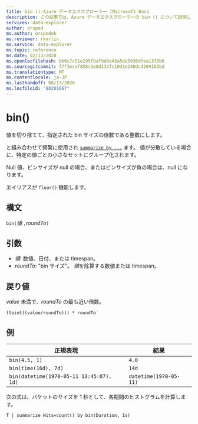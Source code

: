 ```yaml
---
title: bin ()-Azure データエクスプローラー |Microsoft Docs
description: この記事では、Azure データエクスプローラーの bin () について説明します。
services: data-explorer
author: orspod
ms.author: orspodek
ms.reviewer: rkarlin
ms.service: data-explorer
ms.topic: reference
ms.date: 02/13/2020
ms.openlocfilehash: bb6c7c51e295f9af9d6e43a5de5936dfea13f5b6
ms.sourcegitcommit: f7f3ecef858c1e8d132fc10d1e240dcd209163bd
ms.translationtype: MT
ms.contentlocale: ja-JP
ms.lasthandoff: 08/13/2020
ms.locfileid: "88201667"
---
```

# <a name="bin"></a>bin()

値を切り捨てて、指定された bin サイズの倍数である整数にします。 

と組み合わせて頻繁に使用され [`summarize by ...`](./summarizeoperator.md) ます。
値が分散している場合に、特定の値ごとの小さなセットにグループ化されます。

Null 値、ビンサイズが null の場合、またはビンサイズが負の場合は、null になります。 

エイリアスが `floor()` 機能します。

## <a name="syntax"></a>構文

`bin(`*値* `,`*roundTo*`)`

## <a name="arguments"></a>引数

* *値*: 数値、日付、または timespan。 
* *roundTo*: "bin サイズ"。 *値*を除算する数値または timespan。 

## <a name="returns"></a>戻り値

*value* 未満で、*roundTo* の最も近い倍数。  
 
```kusto
(toint((value/roundTo))) * roundTo`
```

## <a name="examples"></a>例

正規表現 | 結果
---|---
`bin(4.5, 1)` | `4.0`
`bin(time(16d), 7d)` | `14d`
`bin(datetime(1970-05-11 13:45:07), 1d)`|  `datetime(1970-05-11)`


次の式は、バケットのサイズを 1 秒として、各期間のヒストグラムを計算します。

```kusto
T | summarize Hits=count() by bin(Duration, 1s)
```
